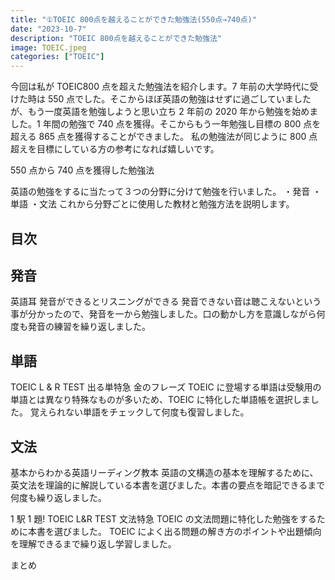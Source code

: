 ```yaml
---
title: "①TOEIC 800点を越えることができた勉強法(550点→740点)"
date: "2023-10-7"
description: "TOEIC 800点を越えることができた勉強法"
image: TOEIC.jpeg
categories: ["TOEIC"]
---
```


今回は私が TOEIC800 点を超えた勉強法を紹介します。7 年前の大学時代に受けた時は 550 点でした。そこからほぼ英語の勉強はせずに過ごしていましたが、もう一度英語を勉強しようと思い立ち 2 年前の 2020 年から勉強を始めました。1 年間の勉強で 740 点を獲得。そこからもう一年勉強し目標の 800 点を超える 865 点を獲得することができました。
私の勉強法が同じように 800 点超えを目標にしている方の参考になれば嬉しいです。

550 点から 740 点を獲得した勉強法

英語の勉強をするに当たって３つの分野に分けて勉強を行いました。
・発音
・単語
・文法
これから分野ごとに使用した教材と勉強方法を説明します。

## 目次

## 発音

英語耳 発音ができるとリスニングができる
発音できない音は聴こえないという事が分かったので、発音を一から勉強しました。口の動かし方を意識しながら何度も発音の練習を繰り返しました。

## 単語

TOEIC L & R TEST 出る単特急 金のフレーズ
TOEIC に登場する単語は受験用の単語とは異なり特殊なものが多いため、TOEIC に特化した単語帳を選択しました。
覚えられない単語をチェックして何度も復習しました。

## 文法

基本からわかる英語リーディング教本
英語の文構造の基本を理解するために、英文法を理論的に解説している本書を選びました。本書の要点を暗記できるまで何度も繰り返しました。

1 駅 1 題! TOEIC L&R TEST 文法特急
TOEIC の文法問題に特化した勉強をするために本書を選びました。
TOEIC によく出る問題の解き方のポイントや出題傾向を理解できるまで繰り返し学習しました。

まとめ
